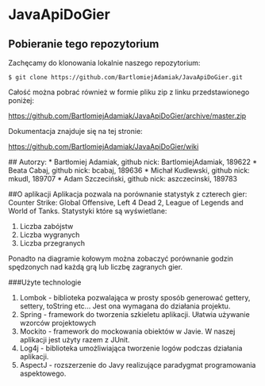 # JavaApiDoGier

## Pobieranie tego repozytorium
Zachęcamy do klonowania lokalnie naszego repozytorium: 
<pre><code>$ git clone https://github.com/BartlomiejAdamiak/JavaApiDoGier.git
</code></pre>

<p>Całość można pobrać również w formie pliku zip z linku przedstawionego poniżej:</p>
<p><a href="https://github.com/BartlomiejAdamiak/JavaApiDoGier/archive/master.zip">https://github.com/BartlomiejAdamiak/JavaApiDoGier/archive/master.zip</a></p>

<p>Dokumentacja znajduje się na tej stronie:</p>
</p><a href="https://github.com/BartlomiejAdamiak/JavaApiDoGier/wiki">https://github.com/BartlomiejAdamiak/JavaApiDoGier/wiki</a></p>
## Autorzy:
* Bartłomiej Adamiak, github nick: BartlomiejAdamiak, 189622
* Beata Cabaj, github nick: bcabaj, 189636
* Michał Kudlewski, github nick: mkudl, 189707
* Adam Szczeciński, github nick: aszczecinski, 189783

##O aplikacji
Aplikacja pozwala na porównanie statystyk z czterech gier: Counter Strike: Global Offensive, Left 4 Dead 2, League of Legends and World of Tanks.
Statystyki które są wyświetlane:
1. Liczba zabójstw
2. Liczba wygranych
3. Liczba przegranych

Ponadto na diagramie kołowym można zobaczyć porównanie godzin spędzonych nad każdą grą lub liczbę zagranych gier.

###Użyte technologie
1. Lombok - biblioteka pozwalająca w prosty sposób generować gettery, settery, toString etc... Jest ona wymagana do działania projektu.
2. Spring - framework do tworzenia szkieletu aplikacji. Ułatwia używanie wzorców projektowych
3. Mockito - framework do mockowania obiektów w Javie. W naszej aplikacji jest użyty razem z JUnit.
4. Log4j - biblioteka umożliwiająca tworzenie logów podczas działania aplikacji.
5. AspectJ - rozszerzenie do Javy realizujące paradygmat programowania aspektowego.

